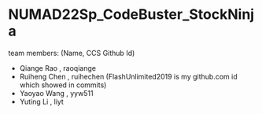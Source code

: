# NUMAD22Sp_CodeBuster_StockNinja

team members: (Name, CCS Github Id)
- Qiange Rao   ,  raoqiange
- Ruiheng Chen ,  ruihechen (FlashUnlimited2019 is my github.com id which showed in commits)
- Yaoyao Wang  ,  yyw511
- Yuting Li    ,  liyt
